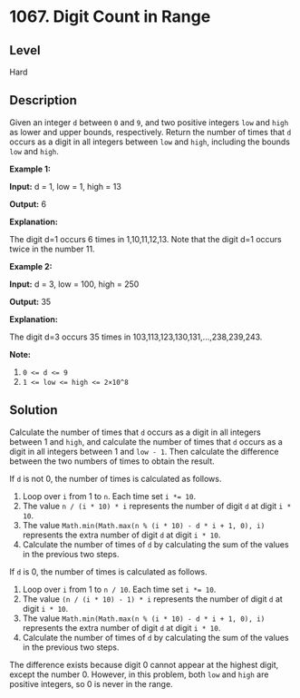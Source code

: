 # 1067. Digit Count in Range
## Level
Hard

## Description
Given an integer `d` between `0` and `9`, and two positive integers `low` and `high` as lower and upper bounds, respectively. Return the number of times that `d` occurs as a digit in all integers between `low` and `high`, including the bounds `low` and `high`.

**Example 1:**

**Input:** d = 1, low = 1, high = 13

**Output:** 6

**Explanation:**

The digit d=1 occurs 6 times in 1,10,11,12,13. Note that the digit d=1 occurs twice in the number 11.

**Example 2:**

**Input:** d = 3, low = 100, high = 250

**Output:** 35

**Explanation:**

The digit d=3 occurs 35 times in 103,113,123,130,131,...,238,239,243.

**Note:**

1. `0 <= d <= 9`
2. `1 <= low <= high <= 2×10^8`

## Solution
Calculate the number of times that `d` occurs as a digit in all integers between 1 and `high`, and calculate the number of times that `d` occurs as a digit in all integers between 1 and `low - 1`. Then calculate the difference between the two numbers of times to obtain the result.

If `d` is not 0, the number of times is calculated as follows.
1. Loop over `i` from 1 to `n`. Each time set `i *= 10`.
2. The value `n / (i * 10) * i` represents the number of digit `d` at digit `i * 10`.
3. The value `Math.min(Math.max(n % (i * 10) - d * i + 1, 0), i)` represents the extra number of digit `d` at digit `i * 10`.
4. Calculate the number of times of `d` by calculating the sum of the values in the previous two steps.

If `d` is 0, the number of times is calculated as follows.
1. Loop over `i` from 1 to `n / 10`. Each time set `i *= 10`.
2. The value `(n / (i * 10) - 1) * i` represents the number of digit `d` at digit `i * 10`.
3. The value `Math.min(Math.max(n % (i * 10) - d * i + 1, 0), i)` represents the extra number of digit `d` at digit `i * 10`.
4. Calculate the number of times of `d` by calculating the sum of the values in the previous two steps.

The difference exists because digit 0 cannot appear at the highest digit, except the number 0. However, in this problem, both `low` and `high` are positive integers, so 0 is never in the range.
